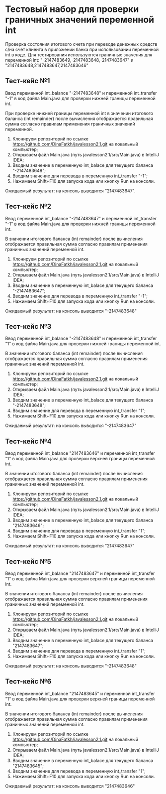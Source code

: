 # Тестовый набор для проверки граничных значений переменной int

Проверка состояния итогового счета при переводе денежных средств c/на счет клиента в приложении банка при использовании переменной int в коде.
Для тестирования используются граничные значения для переменной int: "-2147483649,-2147483648,-2147483647" и "2147483648,2147483647,2147483646"

## Тест-кейс №1
Ввод переменной int_balance "-2147483648" и переменной int_transfer "-1" в код файла Main.java для проверки нижней границы переменной int.

При проверке нижней границы переменной int в значении итогового баланса (int remainder) после вычисления отображается правильная сумма согласно правилам применения граничных значений переменной.

1. Клонируем репозиторий по ссылке https://github.com/DinaFatkh/javalesson2.1.git на локальный компьютер;
2. Открываем файл Main.java (путь javalesson2.1/src/Main.java) в IntelliJ IDEA;
3. Вводим значение в переменную int_balace для текущего баланса "-2147483648";
4. Вводим значение для перевода в переменную int_transfer "-1";
5. Нажимаем Shift+F10 для запуска кода или кнопку Run на консоли.

Ожидаемый результат: на консоль выводится "2147483647".

## Тест-кейс №2
Ввод переменной int_balance "-2147483647" и переменной int_transfer "-1" в код файла Main.java для проверки нижней границы переменной int.

В значении итогового баланса (int remainder) после вычисления отображается правильная сумма согласно правилам применения граничных значений переменной int.

1. Клонируем репозиторий по ссылке https://github.com/DinaFatkh/javalesson2.1.git на локальный компьютер;
2. Открываем файл Main.java (путь javalesson2.1/src/Main.java) в IntelliJ IDEA;
3. Вводим значение в переменную int_balace для текущего баланса "-2147483647";
4. Вводим значение для перевода в переменную int_transfer "-1";
5. Нажимаем Shift+F10 для запуска кода или кнопку Run на консоли.

Ожидаемый результат: на консоль выводится "-2147483648"

## Тест-кейс №3
Ввод переменной int_balance "-2147483648" и переменной int_transfer "1" в код файла Main.java для проверки нижней границы переменной int.

В значении итогового баланса (int remainder) после вычисления отображается правильная сумма согласно правилам применения граничных значений переменной int.

1. Клонируем репозиторий по ссылке https://github.com/DinaFatkh/javalesson2.1.git на локальный компьютер;
2. Открываем файл Main.java (путь javalesson2.1/src/Main.java) в IntelliJ IDEA;
3. Вводим значение в переменную int_balace для текущего баланса "-2147483648";
4. Вводим значение для перевода в переменную int_transfer "1";
5. Нажимаем Shift+F10 для запуска кода или кнопку Run на консоли.

Ожидаемый результат: на консоль выводится "-2147483647"

## Тест-кейс №4
Ввод переменной int_balance "2147483646" и переменной int_transfer "1" в код файла Main.java для проверки верхней границы переменной int.

В значении итогового баланса (int remainder) после вычисления отображается правильная сумма согласно правилам применения граничных значений переменной int.

1. Клонируем репозиторий по ссылке https://github.com/DinaFatkh/javalesson2.1.git на локальный компьютер;
2. Открываем файл Main.java (путь javalesson2.1/src/Main.java) в IntelliJ IDEA;
3. Вводим значение в переменную int_balace для текущего баланса "2147483646";
4. Вводим значение для перевода в переменную int_transfer "1";
5. Нажимаем Shift+F10 для запуска кода или кнопку Run на консоли.

Ожидаемый результат: на консоль выводится "2147483647"

## Тест-кейс №5
Ввод переменной int_balance "2147483647" и переменной int_transfer "1" в код файла Main.java для проверки верхней границы переменной int.

В значении итогового баланса (int remainder) после вычисления отображается правильная сумма согласно правилам применения граничных значений переменной int.

1. Клонируем репозиторий по ссылке https://github.com/DinaFatkh/javalesson2.1.git на локальный компьютер;
2. Открываем файл Main.java (путь javalesson2.1/src/Main.java) в IntelliJ IDEA;
3. Вводим значение в переменную int_balace для текущего баланса "2147483647";
4. Вводим значение для перевода в переменную int_transfer "1";
5. Нажимаем Shift+F10 для запуска кода или кнопку Run на консоли.

Ожидаемый результат: на консоль выводится "-2147483648"

## Тест-кейс №6
Ввод переменной int_balance "2147483645" и переменной int_transfer "1" в код файла Main.java для проверки верхней границы переменной int.

В значении итогового баланса (int remainder) после вычисления отображается правильная сумма согласно правилам применения граничных значений переменной int.

1. Клонируем репозиторий по ссылке https://github.com/DinaFatkh/javalesson2.1.git на локальный компьютер;
2. Открываем файл Main.java (путь javalesson2.1/src/Main.java) в IntelliJ IDEA;
3. Вводим значение в переменную int_balace для текущего баланса "2147483645";
4. Вводим значение для перевода в переменную int_transfer "1";
5. Нажимаем Shift+F10 для запуска кода или кнопку Run на консоли.

Ожидаемый результат: на консоль выводится "2147483646"